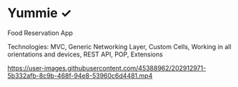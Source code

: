 


# Yummie ✓

Food Reservation App

Technologies: MVC, Generic Networking Layer, Custom Cells, Working in all orientations and devices, REST API, POP, Extensions
                                                        
                                                          




https://user-images.githubusercontent.com/45388962/202912971-5b332afb-8c9b-468f-94e8-53960c6d4481.mp4

